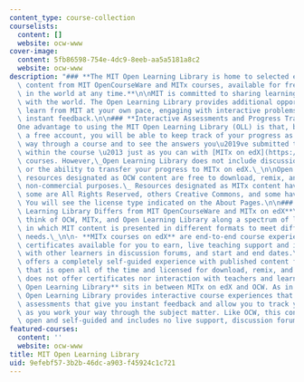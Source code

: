 ```yaml
---
content_type: course-collection
courselists:
  content: []
  website: ocw-www
cover-image:
  content: 5fb86598-754e-4dc9-8eeb-aa5a5181a8c2
  website: ocw-www
description: "### **The MIT Open Learning Library is home to selected educational\
  \ content from MIT OpenCourseWare and MITx courses, available for free to anyone\
  \ in the world at any time.**\n\nMIT is committed to sharing learning materials\
  \ with the world. The Open Learning Library provides additional opportunities to\
  \ learn from MIT at your own pace, engaging with interactive problems and receiving\
  \ instant feedback.\n\n### **Interactive Assessments and Progress Tracking**\n\n\
  One advantage to using the MIT Open Learning Library (OLL) is that, by creating\
  \ a free account, you will be able to keep track of your progress as you work your\
  \ way through a course and to see the answers you\u2019ve submitted to problems\
  \ within the course \u2013 just as you can with [MITx on edX](https://www.edx.org/school/mitx)\
  \ courses. However,\_Open Learning Library does not include discussion forums, certificates,\
  \ or the ability to transfer your progress to MITx on edX.\_\n\nOpen Learning Library\
  \ resources designated as OCW content are free to download, remix, and reuse for\
  \ non-commercial purposes.\_ Resources designated as MITx content have varying licenses:\
  \ some are All Rights Reserved, others Creative Commons, and some have mixed licenses.\
  \ You will see the license type indicated on the About Pages.\n\n### **How MIT Open\
  \ Learning Library Differs from MIT OpenCourseWare and MITx on edX**\n\nYou can\
  \ think of OCW, MITx, and Open Learning Library along a spectrum of learning scenarios,\
  \ in which MIT content is presented in different formats to meet different user\
  \ needs.\_\n\n- **MITx courses on edX** are end-to-end course experiences with optional\
  \ certificates available for you to earn, live teaching support and interaction\
  \ with other learners in discussion forums, and start and end dates.\n- **MIT OpenCourseWare**\
  \ offers a completely self-guided experience with published content from MIT courses\
  \ that is open all of the time and licensed for download, remix, and reuse, but\
  \ does not offer certificates nor interaction with teachers and learners.\_\n- **MIT\
  \ Open Learning Library** sits in between MITx on edX and OCW. As in many MITx courses,\
  \ Open Learning Library provides interactive course experiences that include auto-graded\
  \ assessments that give you instant feedback and allow you to track your progress\
  \ as you work your way through the subject matter. Like OCW, this content is always\
  \ open and self-guided and includes no live support, discussion forum, or certificates."
featured-courses:
  content: ''
  website: ocw-www
title: MIT Open Learning Library
uid: 9efebf57-3b2b-46dc-a903-f45924c1c721
---
```


